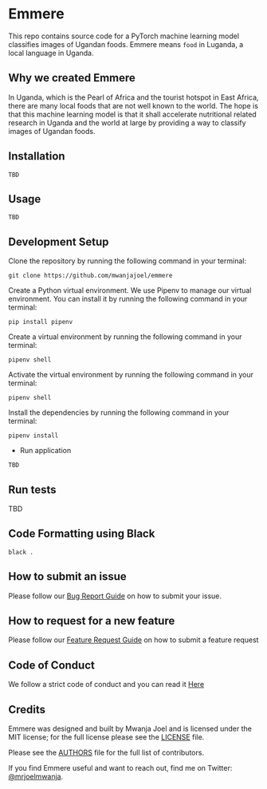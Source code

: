 
# Emmere 
This repo contains source code for a PyTorch machine learning model classifies images of Ugandan foods. 
Emmere means `food` in Luganda, a local language in Uganda.


## Why we created Emmere
In Uganda, which is the Pearl of Africa and the tourist hotspot in East Africa, there are many local foods that are not well known to the world. 
The hope is that this machine learning model is that it shall accelerate nutritional related research in Uganda and the world at large by providing a way to classify images of Ugandan foods. 


## Installation
```
TBD
```

## Usage
```
TBD
```
## Development Setup

Clone the repository by running the following command in your terminal:
```
git clone https://github.com/mwanjajoel/emmere

```
Create a Python virtual environment. We use Pipenv to manage our virtual environment. You can install it by running the following command in your terminal:
```
pip install pipenv

```
Create a virtual environment by running the following command in your terminal:
```
pipenv shell

```

Activate the virtual environment by running the following command in your terminal:
```
pipenv shell

```

Install the dependencies by running the following command in your terminal:
```
pipenv install

```


- Run application
```
TBD
```

## Run tests
TBD

## Code Formatting using Black
```
black .
```

## How to submit an issue

Please follow our [Bug Report Guide](ISSUE_TEMPLATE/BUG_REPORT.md) on how to submit your issue. 

## How to request for a new feature 

Please follow our [Feature Request Guide](ISSUE_TEMPLATE/FEATURE_REQUEST.md) on how to submit a feature request

## Code of Conduct 
We follow a strict code of conduct and you can read it [Here](CODE_OF_CONDUCT.md)

## Credits

Emmere was designed and built by Mwanja Joel and is licensed under the MIT license; for the full license please see the [LICENSE](LICENSE) file. 

Please see the [AUTHORS](AUTHORS) file for the full list of contributors. 

If you find Emmere useful and want to reach out, find me on Twitter: [@mrjoelmwanja](https://twitter.com/mrjoelmwanja).




